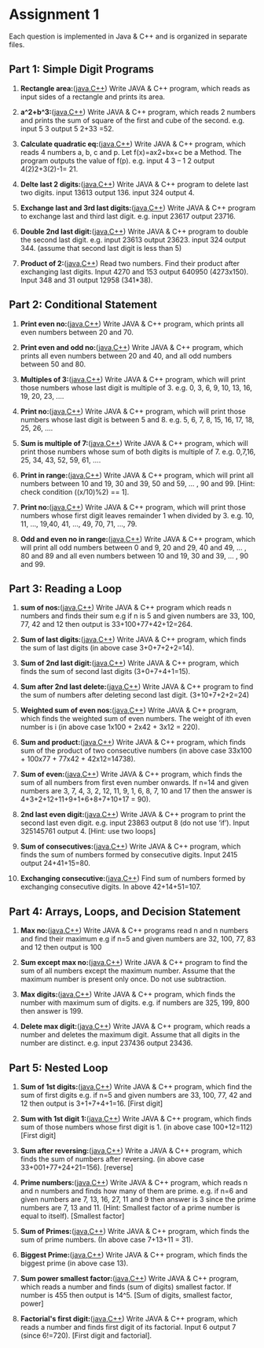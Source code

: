 # Assignment 1
Each question is implemented in Java & C++ and is organized in separate files.
## Part 1: Simple Digit Programs

1. **Rectangle area:**([java](Assignment1/rectArea.java),[C++](Assignment1/rectArea.cpp)) Write JAVA & C++ program, which reads as input sides of a rectangle and prints its area.

2. **a^2+b^3:**([java](Assignment1/sqCubeSum.java),[C++](Assignment1/sqCubeSum.cpp)) Write JAVA & C++ program, which reads 2 numbers and prints the sum of square of the first and cube of the second. e.g. input 5 3 output 5 2+33 =52.

3. **Calculate quadratic eq:**([java](Assignment1/quadratic.java),[C++](Assignment1/quadratic.cpp)) Write JAVA & C++
program, which reads 4 numbers a, b, c and p. Let f(x)=ax2+bx+c be a Method. The program outputs the value of f(p). e.g. input 4 3 – 1 2 output 4(2)2+3(2)-1= 21.

4. **Delte last 2 digits:**([java](Assignment1/deleteLast2Digit.java),[C++](Assignment1/deleteLast2Digit.cpp)) Write JAVA & C++ program to delete last two digits. input 13613 output 136. input 324 output 4.

5. **Exchange last and 3rd last digits:**([java](Assignment1/exc3Nlast.java),[C++](Assignment1/exc3Nlast.cpp)) Write JAVA & C++ program to exchange last and third last digit. e.g. input 23617 output 23716.

6. **Double 2nd last digit:**([java](Assignment1/double2ndLast.java),[C++](Assignment1/double2ndLast.cpp)) Write JAVA & C++ program to double the second last digit. e.g. input 23613 output 23623. input 324 output 344. (assume that second last digit is less than 5)

7. **Product of 2:**([java](Assignment1/prodExcLastDig.java),[C++](Assignment1/prodExcLastDig.cpp)) Read two numbers. Find their product after exchanging last digits. Input 4270 and 153 output 640950 (4273x150). Input 348 and 31 output 12958 (341*38).

## Part 2: Conditional Statement

1. **Print even no:**([java](Assignment1/numBTW20_70.java),[C++](Assignment1/numBTW20_70.cpp)) Write JAVA & C++ program, which prints all even numbers between 20 and 70.

2. **Print even and odd no:**([java](Assignment1/even20_40odd50_80.java),[C++](Assignment1/even20_40odd50_80.cpp)) Write JAVA & C++ program, which prints all even numbers between 20 and 40, and all odd numbers between 50 and 80.

3. **Multiples of 3:**([java](Assignment1/multiple3.java),[C++](Assignment1/multiple3.cpp)) Write JAVA & C++ program, which will print those numbers whose last digit is multiple of 3. e.g. 0, 3, 6, 9, 10, 13, 16, 19, 20, 23, ....

4. **Print no:**([java](Assignment1/lastBTW5_8.java),[C++](Assignment1/lastBTW5_8.cpp)) Write JAVA & C++ program, which will print those numbers whose last digit is between 5 and 8. e.g. 5, 6, 7, 8, 15, 16, 17, 18, 25, 26, ....

5. **Sum is multiple of 7:**([java](Assignment1/sumTo7.java),[C++](Assignment1/sumTo7.cpp)) Write JAVA & C++ program, which will print those numbers whose sum of both digits is multiple of 7. e.g. 0,7,16, 25, 34, 43, 52, 59, 61, ....

6. **Print in range:**([java](Assignment1/ranges.java),[C++](Assignment1/ranges.cpp)) Write JAVA & C++ program, which will print all numbers between 10 and 19, 30 and 39, 50 and 59, … , 90 and 99. [Hint: check condition ((x/10)%2) == 1].

7. **Print no:**([java](Assignment1/rem1div3.java),[C++](Assignment1/rem1div3.cpp)) Write JAVA & C++ program, which will print those numbers whose first digit leaves remainder 1 when divided by 3. e.g. 10, 11, ..., 19,40, 41, …, 49, 70, 71, ..., 79.

8. **Odd and even no in range:**([java](Assignment1/oddeven.java),[C++](Assignment1/oddeven.cpp)) Write JAVA & C++ program, which will print all odd numbers between 0 and 9, 20 and 29, 40 and 49, … , 80 and 89 and all even numbers between 10 and 19, 30 and 39, … , 90 and 99.

## Part 3: Reading a Loop

1. **sum of nos:**([java](Assignment1/noSum.java),[C++](Assignment1/noSum.cpp)) Write JAVA & C++ program which reads n numbers and finds their sum e.g if n is 5 and given numbers are 33, 100, 77, 42 and 12 then output is 33+100+77+42+12=264.

2. **Sum of last digits:**([java](Assignment1/lastDigiSum.java),[C++](Assignment1/lastDigiSum.cpp)) Write JAVA & C++ program, which finds the sum of last digits (in above case 3+0+7+2+2=14).

3. **Sum of 2nd last digit:**([java](Assignment1/last2ndDigiSum.java),[C++](Assignment1/last2ndDigiSum.cpp)) Write JAVA & C++ program, which finds the sum of second last digits (3+0+7+4+1=15).

4. **Sum after 2nd last delete:**([java](Assignment1/delLast2ndDigiSum.java),[C++](Assignment1/delLast2ndDigiSum.cpp)) Write JAVA & C++ program to find the sum of numbers after deleting second last digit. (3+10+7+2+2=24)

5. **Weighted sum of even nos:**([java](Assignment1/weightedSum.java),[C++](Assignment1/weightedSum.cpp)) Write JAVA & C++ program, which finds the weighted sum of even numbers. The weight of ith even number is i (in above case 1x100 + 2x42 + 3x12 = 220).

6. **Sum and product:**([java](Assignment1/sumProd2Cons.java),[C++](Assignment1/sumProd2Cons.cpp)) Write JAVA & C++ program, which finds sum of the product of two consecutive numbers (in above case 33x100 + 100x77 + 77x42 + 42x12=14738).

7. **Sum of even:**([java](Assignment1/sumAfterEven.java),[C++](Assignment1/sumAfterEven.cpp)) Write JAVA & C++ program, which finds the sum of all numbers from first even number onwards. If n=14 and given numbers are 3, 7, 4, 3, 2, 12, 11, 9, 1, 6, 8, 7, 10 and 17 then the answer is 4+3+2+12+11+9+1+6+8+7+10+17 = 90).

8. **2nd last even digit:**([java](Assignment1/last2ndEven.java),[C++](Assignment1/last2ndEven.cpp)) Write JAVA & C++ program to print the second last even digit. e.g. input 23863 output 8 (do not use ‘if’). Input 325145761 output 4. [Hint: use two loops]

9. **Sum of consecutives:**([java](Assignment1/consSum.java),[C++](Assignment1/consSum.cpp)) Write JAVA & C++ program, which finds the sum of numbers formed by consecutive digits. Input 2415 output 24+41+15=80.

10. **Exchanging consecutive:**([java](Assignment1/consExcSum.java),[C++](Assignment1/consExcSum.cpp)) Find sum of numbers formed by exchanging consecutive digits. In above 42+14+51=107.

## Part 4: Arrays, Loops, and Decision Statement

1. **Max no:**([java](Assignment1/maxOfN.java),[C++](Assignment1/maxOfN.cpp)) Write JAVA & C++ programs read n and n numbers and find their maximum e.g if n=5 and given numbers are 32, 100, 77, 83 and 12 then output is 100

2. **Sum except max no:**([java](Assignment1/SumExcpMax.java),[C++](Assignment1/SumExcpMax.cpp)) Write JAVA & C++ program to find the sum of all numbers except the maximum number. Assume that the maximum number is present only once. Do not use subtraction.

3. **Max digits:**([java](Assignment1/maxSumOfDigi.java),[C++](Assignment1/maxSumOfDigi.cpp)) Write JAVA & C++ program, which finds the number with maximum sum of digits. e.g. if numbers are 325, 199, 800 then answer is 199.

4. **Delete max digit:**([java](Assignment1/delMaxDigi.java),[C++](Assignment1/delMaxDigi.cpp)) Write JAVA & C++ program, which reads a number and deletes the maximum digit. Assume that all digits in the number are distinct. e.g. input 237436 output 23436.

## Part 5: Nested Loop

1. **Sum of 1st digits:**([java](Assignment1/sum1stDigi.java),[C++](Assignment1/sum1stDigi.cpp)) Write JAVA & C++ program, which find the sum of first digits e.g. if n=5 and given numbers are 33, 100, 77, 42 and 12 then output is 3+1+7+4+1=16. [First digit]

2. **Sum with 1st digit 1:**([java](Assignment1/FirstDigi1.java),[C++](Assignment1/FirstDigi1.cpp)) Write JAVA & C++ program, which finds sum of those numbers whose first digit is 1. (in above case 100+12=112) [First digit]

3. **Sum after reversing:**([java](Assignment1/reversedSum.java),[C++](Assignment1/reversedSum.cpp)) Write a JAVA & C++ program, which finds the sum of numbers after reversing. (in above case 33+001+77+24+21=156). [reverse]

4. **Prime numbers:**([java](Assignment1/prime.java),[C++](Assignment1/prime.cpp)) Write JAVA & C++ program, which reads n and n numbers and finds how many of them are prime. e.g. if n=6 and given numbers are 7, 13, 16, 27, 11 and 9 then answer is 3 since the prime numbers are 7, 13 and 11. (Hint: Smallest factor of a prime number is equal to itself). [Smallest factor]

5. **Sum of Primes:**([java](Assignment1/primeSum.java),[C++](Assignment1/primeSum.cpp)) Write JAVA & C++ program, which finds the sum of prime numbers. (In above case 7+13+11 = 31).

6. **Biggest Prime:**([java](Assignment1/bigPrime.java),[C++](Assignment1/bigPrime.cpp)) Write JAVA & C++ program, which finds the biggest prime (in above case 13).

7. **Sum power smallest factor:**([java](Assignment1/sumPowFact.java),[C++](Assignment1/sumPowFact.cpp)) Write JAVA & C++ program, which reads a number and finds (sum of digits) smallest factor. If number is 455 then output is 14^5. [Sum of digits, smallest factor, power]

8. **Factorial's first digit:**([java](Assignment1/factorial.java),[C++](Assignment1/factorial.cpp)) Write JAVA & C++ program, which reads a number and finds first digit of its factorial.
Input 6 output 7 (since 6!=720). [First digit and factorial].
